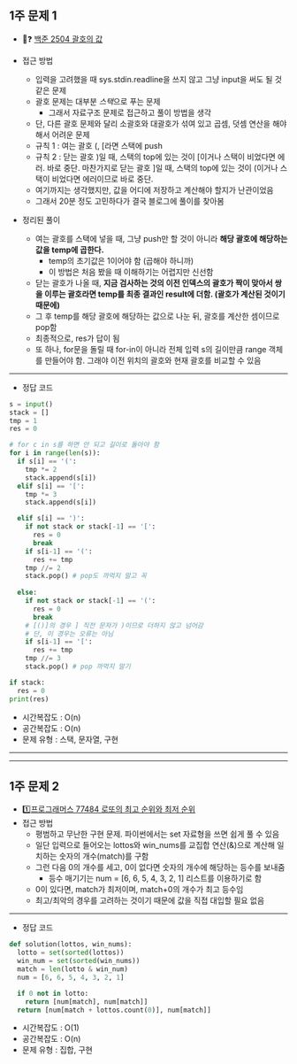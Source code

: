 ## 1주 문제 1
* 🥈❓ [백준 2504 괄호의 값](https://www.acmicpc.net/problem/2504)

* 접근 방법
	* 입력을 고려했을 때 sys.stdin.readline을 쓰지 않고 그냥 input을 써도 될 것 같은 문제
	* 괄호 문제는 대부분 *스택*으로 푸는 문제
		* 그래서 자료구조 문제로 접근하고 풀이 방법을 생각
	* 단, 다른 괄호 문제와 달리 소괄호와 대괄호가 섞여 있고 곱셈, 덧셈 연산을 해야 해서 어려운 문제
	* 규칙 1 : 여는 괄호 (, [라면 스택에 push
	* 규칙 2 : 닫는 괄호 )일 때, 스택의 top에 있는 것이 [이거나 스택이 비었다면 에러. 바로 중단. 마찬가지로 닫는 괄호 ]일 때, 스택의 top에 있는 것이 (이거나 스택이 비었다면 에러이므로 바로 중단.
	* 여기까지는 생각했지만, 값을 어디에 저장하고 계산해야 할지가 난관이었음
	* 그래서 20분 정도 고민하다가 결국 블로그에 풀이를 찾아봄  
  
* 정리된 풀이
	* 여는 괄호를 스택에 넣을 때, 그냥 push만 할 것이 아니라 **해당 괄호에 해당하는 값을 temp에 곱한다.** 
		* temp의 초기값은 1이어야 함 (곱해야 하니까)
		* 이 방법은 처음 봤을 때 이해하기는 어렵지만 신선함
	* 닫는 괄호가 나올 때, **지금 검사하는 것의 이전 인덱스의 괄호가 짝이 맞아서 쌍을 이루는 괄호라면 temp를 최종 결과인 result에 더함. (괄호가 계산된 것이기 때문에)**
	* 그 후 temp를 해당 괄호에 해당하는 값으로 나눈 뒤, 괄호를 계산한 셈이므로 pop함
	* 최종적으로, res가 답이 됨
	* 또 하나, for문을 돌릴 때 for-in이 아니라 전체 입력 s의 길이만큼 range 객체를 만들어야 함. 그래야 이전 위치의 괄호와 현재 괄호를 비교할 수 있음

---
* 정답 코드
```python
s = input()
stack = []
tmp = 1
res = 0

# for c in s를 하면 안 되고 길이로 돌아야 함
for i in range(len(s)):
  if s[i] == '(':
    tmp *= 2
    stack.append(s[i])
  elif s[i] == '[':
    tmp *= 3
    stack.append(s[i])

  elif s[i] == ')':
    if not stack or stack[-1] == '[':
      res = 0
      break
    if s[i-1] == '(':
      res += tmp
    tmp //= 2
    stack.pop() # pop도 까먹지 말고 꼭
  
  else:
    if not stack or stack[-1] == '(':
      res = 0
      break
    # [()]의 경우 ] 직전 문자가 )이므로 더하지 않고 넘어감
    # 단, 이 경우는 오류는 아님
    if s[i-1] == '[':
      res += tmp
    tmp //= 3
    stack.pop() # pop 까먹지 말기

if stack:
  res = 0
print(res)
```
- 시간복잡도 : O(n)
- 공간복잡도 : O(n)
- 문제 유형 : 스택, 문자열, 구현
---
---
## 1주 문제 2
* 1️⃣[프로그래머스 77484 로또의 최고 순위와 최저 순위](https://programmers.co.kr/learn/courses/30/lessons/77484) 
* 접근 방법
	* 평범하고 무난한 구현 문제. 파이썬에서는 set 자료형을 쓰면 쉽게 풀 수 있음
	* 일단 입력으로 들어오는 lottos와 win_nums를 교집합 연산(&)으로 계산해 일치하는 숫자의 개수(match)를 구함
	* 그런 다음 0의 개수를 세고, 0이 없다면 숫자의 개수에 해당하는 등수를 보내줌
		* 등수 매기기는 num = [6, 6, 5, 4, 3, 2, 1] 리스트를 이용하기로 함
	* 0이 있다면, match가 최저이며, match+0의 개수가 최고 등수임
	* 최고/최악의 경우를 고려하는 것이기 때문에 값을 직접 대입할 필요 없음
---
* 정답 코드
```python
def solution(lottos, win_nums):
  lotto = set(sorted(lottos))
  win_num = set(sorted(win_nums))
  match = len(lotto & win_num)
  num = [6, 6, 5, 4, 3, 2, 1]

  if 0 not in lotto:
    return [num[match], num[match]]
  return [num[match + lottos.count(0)], num[match]]
```
- 시간복잡도 : O(1)
- 공간복잡도 : O(n)
- 문제 유형 : 집합, 구현